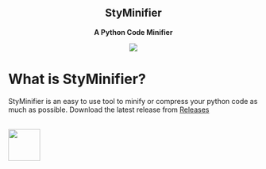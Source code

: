 <h2 align="center">StyMinifier</h2>
<p align="center"><b>A Python Code Minifier</b></p>
<p align="center"><kbd align="center"><img src="https://cdn.discordapp.com/attachments/741999915659690044/930883987767959632/unknown.png"></kbd></p>

# What is StyMinifier?
StyMinifier is an easy to use tool to minify or compress your python code as much as possible. Download the latest release from [Releases](https://github.com/SecretsX/StyMinifier/releases)

<br>

<img src="https://emoji.discord.st/emojis/71e55437-62f7-40aa-b70c-33e839af80bb.gif" width=64px> 
